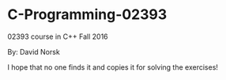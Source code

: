 # C-Programming-02393
02393 course in C++ Fall 2016

By: David Norsk

I hope that no one finds it and copies it for solving the exercises!

